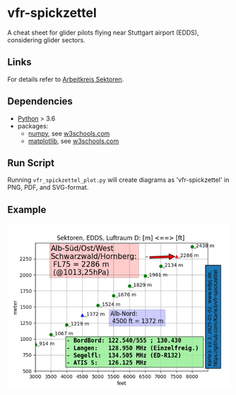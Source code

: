 # vfr-spickzettel
A cheat sheet for glider pilots flying near Stuttgart airport (EDDS), considering glider sectors.

## Links

For details refer to [Arbeitkreis Sektoren](https://www.bwlv.de/verband-service/ak-sektoren).

## Dependencies

* [Python](https://www.python.org/) > 3.6
* packages:
  * [numpy](https://numpy.org/), see [w3schools.com](https://www.w3schools.com/python/numpy/default.asp)
  * [matplotlib](https://matplotlib.org), see [w3schools.com](https://www.w3schools.com/python/matplotlib_intro.asp)


## Run Script

Running `vfr_spickzettel_plot.py` will create diagrams as 'vfr-spickzettel' in PNG, PDF, and SVG-format.

## Example

![vfr-spickzettel.png](vfr-spickzettel.png)
